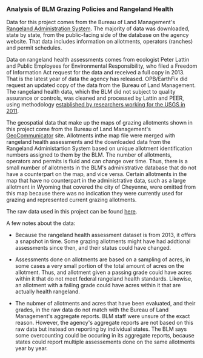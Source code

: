 ### Analysis of BLM Grazing Policies and Rangeland Health

Data for this project comes from the Bureau of Land Management's [Rangeland Administration System](http://www.blm.gov/ras/). The majority of data was downloaded, state by state, from the public-facing side of the database on the agency website. That data includes information on allotments, operators (ranches) and permit schedules.

Data on rangeland health assessments comes from ecologist Peter Lattin and Public Employees for Environmental Responsibility, who filed a Freedom of Information Act request for the data and received a full copy in 2013. That is the latest year of data the agency has released. OPB/EarthFix did request an updated copy of the data from the Bureau of Land Management. The rangeland health data, which the BLM did not subject to quality assurance or controls, was cleaned and processed by Lattin and PEER, using methodology [established by researchers working for the USGS in 2011](http://pubs.usgs.gov/of/2011/1263/).

The geospatial data that make up the maps of grazing allotments shown in this project come from the Bureau of Land Management's [GeoCommunicator](http://www.geocommunicator.gov/GeoComm/) site. Allotments inthe map file were merged with rangeland health assessments and the downloaded data from the Rangeland Administartion System based on unique allotment identification numbers assigned to them by the BLM. The number of allotments, operators and permits is fluid and can change over time. Thus, there is a small number of allotments in the BLM's administrative database that do not have a counterpart on the map, and vice versa. Certain allotments in the map that have no counterpart in the administrative data, such as a large allotment in Wyoming that covered the city of Cheyenne, were omitted from this map because there was no indication they were currently used for grazing and represented current grazing allotments.

The raw data used in this project can be found [here]().

A few notes about the data:

- Because the rangeland health assessment dataset is from 2013, it offers a snapshot in time. Some grazing allotments might have had addtional assessments since then, and their status could have changed. 

- Assessments done on allotments are based on a sampling of acres, in some cases a very small portion of the total amount of acres on the allotment. Thus, and allotment given a passing grade could have acres within it that do not meet federal rangeland health standards. Likewise, an allotment with a failing grade could have acres within it that are actually health rangeland.

- The nubmer of allotments and acres that have been evaluated, and their grades, in the raw data do not match with the Bureau of Land Management's aggregate reports. BLM staff were unsure of the exact reason. However, the agency's aggregate reports are not based on this raw data but instead on reporting by individual states. The BLM says some overcounting could be occuring in its aggregate reports, because states could report multiple assessements done on the same allotments year by year.

